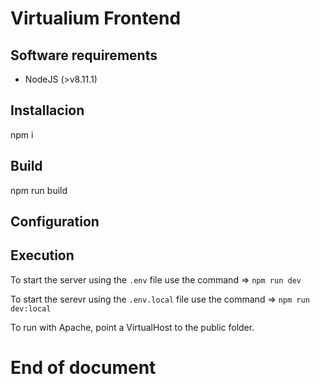 # Virtualium Frontend

## Software requirements
- NodeJS (>v8.11.1)

## Installacion
npm i

## Build
npm run build

## Configuration

## Execution
To start the server using the `.env` file use the command => `npm run dev`

To start the serevr using the `.env.local` file use the command => `npm run dev:local`

To run with Apache, point a VirtualHost to the public folder.

# End of document
